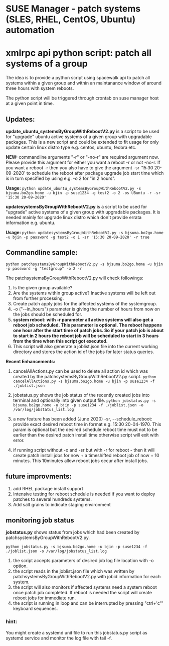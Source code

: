 # SUSE Manager - patch systems (SLES, RHEL, CentOS, Ubuntu) automation
# xmlrpc api python script: patch all systems of a group

The idea is to provide a python script using spacewalk api to patch all systems within a given group and within an maintanance window of around three hours with system reboots.

The python script will be triggered through crontab on suse manager host at a given point in time.

## __Updates:__
**update_ubuntu_systemsByGroupWithRebootV2.py** is a script to be used for "upgrade" ubuntu active systems of a given group with upgradable packages. This is a new script and could be extended to fit usage for only update certain linux distro type e.g. centos, ubuntu, fedora etc.

__NEW:__ commandline arguments "-r" or "-no-r" are required argument now. Please provide this argument for either you want a reboot -r or not -no-r.
If you want a reboot -r then you also have to give the argument -sr '15:30 20-09-2020' to schedule the reboot after package upgrade job start time which is in turn specified by using e.g. -o 2 for "in 2 hours".

__Usage:__
```python update_ubuntu_systemsByGroupWithRebootV2.py -s bjsuma.bo2go.home -u bjin -p suse1234 -g test2 -o 2 -os UBuntu -r -sr '15:30 20-09-2020'```

**updatesystemsByGroupWithRebootV2.py** is a script to be used for "upgrade" active systems of a given group with upgradable packages. It is needed mainly for upgrade linux distro which don't provide errata information e.g. ubuntu.

__Usage:__
```python updatesystemsByGroupWithRebootV2.py -s bjsuma.bo2go.home -u bjin -p password -g test2 -o 1 -sr '15:30 20-09-2020' -r true```


## __Commandline sample:__
`python patchsystemsByGroupWithRebootV2.py -s bjsuma.bo2go.home -u bjin -p password -g "testgroup" -o 2 -r`

The patchsystemsByGroupWithRebootV2.py will check followings:
1. Is the given group available?
2. Are the systems within group active? Inactive systems will be left out from further processing.
3. Create patch apply jobs for the affected systems of the systemgroup.
4. -o ("--in_hours") parameter is giving the number of hours from now on the jobs should be scheduled for.  
5. __system reboot: with -r parameter all active systems will also get a reboot job scheduled. This parameter is optional. The reboot happens one hour after the start time of patch jobs. So if your patch job is about to start in 2 hours the reboot job will be scheduled to start in 3 hours from the time when this script got executed.__
6. This script will also generate a joblist.json file into the current working directory and stores the action id of the jobs for later status queries.


__Recent Enhancements:__
1. cancelAllActions.py can be used to delete all action id which was created by the patchsystemsByGroupWithRebootV2.py script. 
`python cancelAllActions.py -s bjsuma.bo2go.home -u bjin -p suse1234 -f ./joblist.json`
2. jobstatus.py shows the job status of the recently created jobs into terminal and optionally into given output file.
`python jobstatus.py -s bjsuma.bo2go.home -u bjin -p suse1234 -f ./joblist.json -o /var/log/jobstatus_list.log`

3. a new feature has been added (June 2020)
-sr, --schedule_reboot: provide exact desired reboot time in format e.g. 15:30 20-04-1970. This param is optional but the desired schedule reboot time must not to be earlier than the desired patch install time otherwise script will exit with error.

4. if running script without -o and -sr but with -r for reboot - then it will create patch install jobs for now + a timeshifted reboot job of now + 10 minutes. This 10minutes allow reboot jobs occur after install jobs.
   

## future improvments:
1. add RHEL package install support
2. Intensive testing for reboot schedule is needed if you want to deploy patches to several hundreds systems.
3. Add salt grains to indicate staging environment

## monitoring job status
__jobstatus.py__ shows status from jobs which had been created by patchsystemsByGroupWithRebootV2.py.

```python jobstatus.py -s bjsuma.bo2go.home -u bjin -p suse1234 -f ./joblist.json -o /var/log/jobstatus_list.log```


1. the script accepts parameters of desired job log file location with -o option.
2. the script reads in the joblist.json file which was written by patchsystemsByGroupWithRebootV2.py with jobid information for each system.
3. the script will also monitors if affected systems need a system reboot once patch job completed. If reboot is needed the script will create reboot jobs for immediate run.
4. the script is running in loop and can be interrupted by pressing "ctrl+'c'" keyboard sequences.

### hint:
You might create a systemd unit file to run this jobstatus.py script as systemd service and monitor the log file with tail -f.
